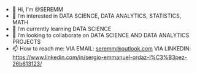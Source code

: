 - 👋 Hi, I’m @SEREMM
- 👀 I’m interested in DATA SCIENCE, DATA ANALYTICS, STATISTICS, MATH
- 🌱 I’m currently learning DATA SCIENCE
- 💞️ I’m looking to collaborate on DATA SCIENCE AND DATA ANALYTICS PROJECTS 
- 📫 How to reach me: VIA EMAIL: seremm@outlook.com
                       VIA LINKEDIN: https://www.linkedin.com/in/sergio-emmanuel-ordaz-l%C3%B3pez-26b613123/

<!---
SEREMM/SEREMM is a ✨ special ✨ repository because its `README.md` (this file) appears on your GitHub profile.
You can click the Preview link to take a look at your changes.
--->
